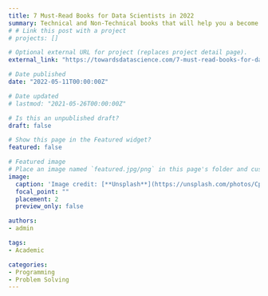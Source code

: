 ```yaml
---
title: 7 Must-Read Books for Data Scientists in 2022
summary: Technical and Non-Technical books that will help you a become better data scientist.  
# # Link this post with a project
# projects: []

# Optional external URL for project (replaces project detail page).
external_link: "https://towardsdatascience.com/7-must-read-books-for-data-scientists-in-2022-aa87c0f9bffb"

# Date published
date: "2022-05-11T00:00:00Z"

# Date updated
# lastmod: "2021-05-26T00:00:00Z"

# Is this an unpublished draft?
draft: false

# Show this page in the Featured widget?
featured: false

# Featured image
# Place an image named `featured.jpg/png` in this page's folder and customize its options here.
image:
  caption: 'Image credit: [**Unsplash**](https://unsplash.com/photos/CpkOjOcXdUY)'
  focal_point: ""
  placement: 2
  preview_only: false

authors:
- admin

tags:
- Academic

categories:
- Programming
- Problem Solving
---
```

